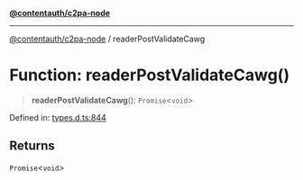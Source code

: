 [**@contentauth/c2pa-node**](../README.md)

***

[@contentauth/c2pa-node](../README.md) / readerPostValidateCawg

# Function: readerPostValidateCawg()

> **readerPostValidateCawg**(): `Promise`\<`void`\>

Defined in: [types.d.ts:844](https://github.com/contentauth/c2pa-node-v2/blob/c336e36bb30fc393837615821d0e64cbfdcdeea6/js-src/types.d.ts#L844)

## Returns

`Promise`\<`void`\>

